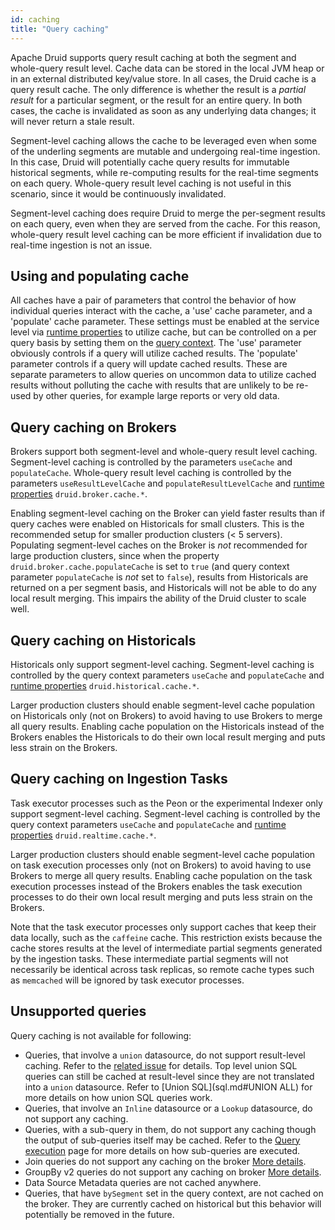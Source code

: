 ```yaml
---
id: caching
title: "Query caching"
---
```


<!--
  ~ Licensed to the Apache Software Foundation (ASF) under one
  ~ or more contributor license agreements.  See the NOTICE file
  ~ distributed with this work for additional information
  ~ regarding copyright ownership.  The ASF licenses this file
  ~ to you under the Apache License, Version 2.0 (the
  ~ "License"); you may not use this file except in compliance
  ~ with the License.  You may obtain a copy of the License at
  ~
  ~   http://www.apache.org/licenses/LICENSE-2.0
  ~
  ~ Unless required by applicable law or agreed to in writing,
  ~ software distributed under the License is distributed on an
  ~ "AS IS" BASIS, WITHOUT WARRANTIES OR CONDITIONS OF ANY
  ~ KIND, either express or implied.  See the License for the
  ~ specific language governing permissions and limitations
  ~ under the License.
  -->


Apache Druid supports query result caching at both the segment and whole-query result level. Cache data can be stored in the
local JVM heap or in an external distributed key/value store. In all cases, the Druid cache is a query result cache.
The only difference is whether the result is a _partial result_ for a particular segment, or the result for an entire
query. In both cases, the cache is invalidated as soon as any underlying data changes; it will never return a stale
result.

Segment-level caching allows the cache to be leveraged even when some of the underling segments are mutable and
undergoing real-time ingestion. In this case, Druid will potentially cache query results for immutable historical
segments, while re-computing results for the real-time segments on each query. Whole-query result level caching is not
useful in this scenario, since it would be continuously invalidated.

Segment-level caching does require Druid to merge the per-segment results on each query, even when they are served
from the cache. For this reason, whole-query result level caching can be more efficient if invalidation due to real-time
ingestion is not an issue.


## Using and populating cache

All caches have a pair of parameters that control the behavior of how individual queries interact with the cache, a 'use' cache parameter, and a 'populate' cache parameter. These settings must be enabled at the service level via [runtime properties](../configuration/index.md) to utilize cache, but can be controlled on a per query basis by setting them on the [query context](../querying/query-context.md). The 'use' parameter obviously controls if a query will utilize cached results. The 'populate' parameter controls if a query will update cached results. These are separate parameters to allow queries on uncommon data to utilize cached results without polluting the cache with results that are unlikely to be re-used by other queries, for example large reports or very old data.

## Query caching on Brokers

Brokers support both segment-level and whole-query result level caching. Segment-level caching is controlled by the
parameters `useCache` and `populateCache`. Whole-query result level caching is controlled by the parameters
`useResultLevelCache` and `populateResultLevelCache` and [runtime properties](../configuration/index.md)
`druid.broker.cache.*`.

Enabling segment-level caching on the Broker can yield faster results than if query caches were enabled on Historicals for small
clusters. This is the recommended setup for smaller production clusters (< 5 servers). Populating segment-level caches on
the Broker is _not_ recommended for large production clusters, since when the property `druid.broker.cache.populateCache` is
set to `true` (and query context parameter `populateCache` is _not_ set to `false`), results from Historicals are returned
on a per segment basis, and Historicals will not be able to do any local result merging. This impairs the ability of the
Druid cluster to scale well.

## Query caching on Historicals

Historicals only support segment-level caching. Segment-level caching is controlled by the query context
parameters `useCache` and `populateCache` and [runtime properties](../configuration/index.md)
`druid.historical.cache.*`.

Larger production clusters should enable segment-level cache population on Historicals only (not on Brokers) to avoid
having to use Brokers to merge all query results. Enabling cache population on the Historicals instead of the Brokers
enables the Historicals to do their own local result merging and puts less strain on the Brokers.

## Query caching on Ingestion Tasks

Task executor processes such as the Peon or the experimental Indexer only support segment-level caching. Segment-level 
caching is controlled by the query context parameters `useCache` and `populateCache` 
and [runtime properties](../configuration/index.html) `druid.realtime.cache.*`.

Larger production clusters should enable segment-level cache population on task execution processes only 
(not on Brokers) to avoid having to use Brokers to merge all query results. Enabling cache population on the 
task execution processes instead of the Brokers enables the task execution processes to do their own local 
result merging and puts less strain on the Brokers.

Note that the task executor processes only support caches that keep their data locally, such as the `caffeine` cache.
This restriction exists because the cache stores results at the level of intermediate partial segments generated by the
ingestion tasks. These intermediate partial segments will not necessarily be identical across task replicas, so
remote cache types such as `memcached` will be ignored by task executor processes.

## Unsupported queries

Query caching is not available for following:
- Queries, that involve a `union` datasource, do not support result-level caching. Refer to the 
[related issue](https://github.com/apache/druid/issues/8713) for details. Top level union SQL queries can still 
be cached at result-level since they are not translated into a `union` datasource. Refer to [Union SQL](sql.md#UNION ALL) 
for more details on how union SQL queries work.
- Queries, that involve an `Inline` datasource or a `Lookup` datasource, do not support any caching. 
- Queries, with a sub-query in them, do not support any caching though the output of sub-queries itself may be cached. 
Refer to the [Query execution](query-execution.md#query) page for more details on how sub-queries are executed.
- Join queries do not support any caching on the broker [More details](https://github.com/apache/druid/issues/10444).
- GroupBy v2 queries do not support any caching on broker [More details](https://github.com/apache/druid/issues/3820).
- Data Source Metadata queries are not cached anywhere.
- Queries, that have `bySegment` set in the query context, are not cached on the broker. They are currently cached on 
historical but this behavior will potentially be removed in the future.  
